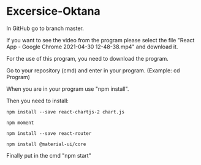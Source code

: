# Excersice-Oktana
In GitHub go to branch master.

If you want to see the video from the program please select the file "React App - Google Chrome 2021-04-30 12-48-38.mp4" and download it.

For the use of this program, you need to download the program.

Go to your repository (cmd) and enter in your program. (Example: cd Program)

When you are in your program use "npm install".

Then you need to install:

 	npm install --save react-chartjs-2 chart.js
  
	npm moment
  
	npm install --save react-router
  
	npm install @material-ui/core

Finally put in the cmd "npm start"
